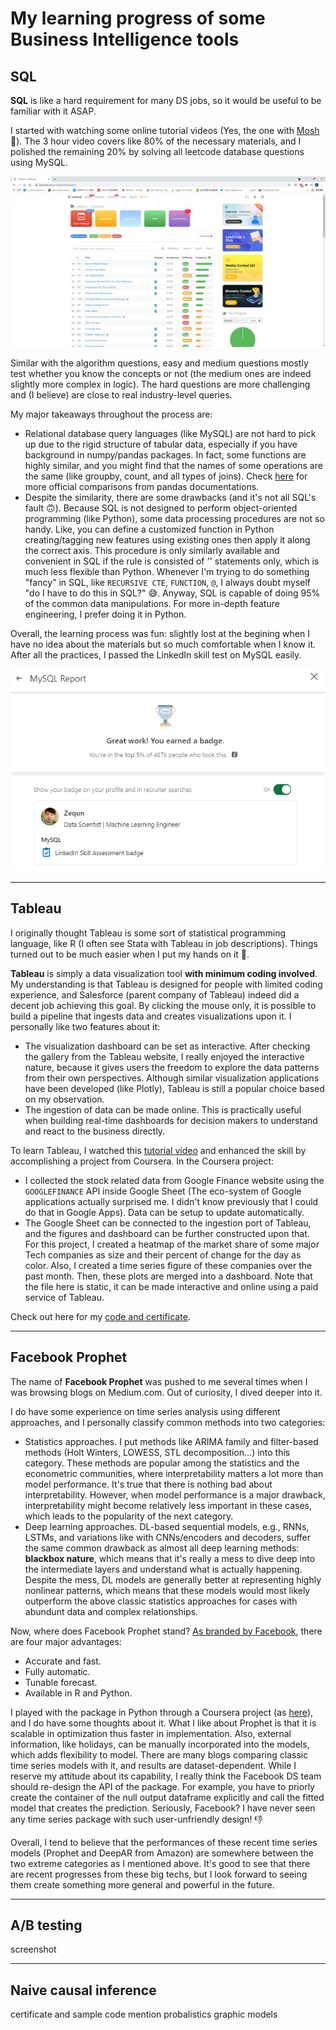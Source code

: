 # My learning progress of some Business Intelligence tools

## SQL

**SQL** is like a hard requirement for many DS jobs, so it would be useful to be familiar with it ASAP.

I started with watching some online tutorial videos (Yes, the one with [Mosh](https://youtu.be/7S_tz1z_5bA) :slightly_smiling_face:). The 3 hour video covers like 80% of the necessary materials, and I polished the remaining 20% by solving all leetcode database questions using MySQL.

![1](/SQL/leetcode-SQL.PNG)

Similar with the algorithm questions, easy and medium questions mostly test whether you know the concepts or not (the medium ones are indeed slightly more complex in logic). The hard questions are more challenging and (I believe) are close to real industry-level queries. 

My major takeaways throughout the process are:
* Relational database query languages (like MySQL) are not hard to pick up due to the rigid structure of tabular data, especially if you have background in numpy/pandas packages. In fact, some functions are highly similar, and you might find that the names of some operations are the same (like groupby, count, and all types of joins). Check [here](https://pandas.pydata.org/pandas-docs/stable/getting_started/comparison/comparison_with_sql.html) for more official comparisons from pandas documentations.
* Despite the similarity, there are some drawbacks (and it's not all SQL's fault :upside_down_face:). Because SQL is not designed to perform object-oriented programming (like Python), some data processing procedures are not so handy. Like, you can define a customized function in Python creating/tagging new features using existing ones then apply it along the correct axis. This procedure is only similarly available and convenient in SQL if the rule is consisted of '<if-else>' statements only, which is much less flexible than Python. Whenever I'm trying to do something "fancy" in SQL, like `RECURSIVE CTE`, `FUNCTION`, `@`, I always doubt myself "do I have to do this in SQL?" :sweat_smile:. Anyway, SQL is capable of doing 95% of the common data manipulations. For more in-depth feature engineering, I prefer doing it in Python.

Overall, the learning process was fun: slightly lost at the begining when I have no idea about the materials but so much comfortable when I know it. After all the practices, I passed the LinkedIn skill test on MySQL easily.

![2](/SQL/Capture.PNG)

---
## Tableau

I originally thought Tableau is some sort of statistical programming language, like R (I often see Stata with Tableau in job descriptions). Things turned out to be much easier when I put my hands on it :muscle:. 

**Tableau** is simply a data visualization tool **with minimum coding involved**. My understanding is that Tableau is designed for people with limited coding experience, and Salesforce (parent company of Tableau) indeed did a decent job achieving this goal. By clicking the mouse only, it is possible to build a pipeline that ingests data and creates visualizations upon it. I personally like two features about it:
* The visualization dashboard can be set as interactive. After checking the gallery from the Tableau website, I really enjoyed the interactive nature, because it gives users the freedom to explore the data patterns from their own perspectives. Although similar visualization applications have been developed (like Plotly), Tableau is still a popular choice based on my observation.
* The ingestion of data can be made online. This is practically useful when building real-time dashboards for decision makers to understand and react to the business directly.

To learn Tableau, I watched this [tutorial video](https://youtu.be/aHaOIvR00So) and enhanced the skill by accomplishing a project from Coursera. In the Coursera project:
* I collected the stock related data from Google Finance website using the `GOOGLEFINANCE` API inside Google Sheet (The eco-system of Google applications actually surprised me. I didn't know previously that I could do that in Google Apps). Data can be setup to update automatically.
* The Google Sheet can be connected to the ingestion port of Tableau, and the figures and dashboard can be further constructed upon that. For this project, I created a heatmap of the market share of some major Tech companies as size and their percent of change for the day as color. Also, I created a time series figure of these companies over the past month. Then, these plots are merged into a dashboard. Note that the file here is static, it can be made interactive and online using a paid service of Tableau. 

Check out here for my [code and certificate](/Tableau/).

---
## Facebook Prophet

The name of **Facebook Prophet** was pushed to me several times when I was browsing blogs on Medium.com. Out of curiosity, I dived deeper into it.

I do have some experience on time series analysis using different approaches, and I personally classify common methods into two categories:
* Statistics approaches. I put methods like ARIMA family and filter-based methods (Holt Winters, LOWESS, STL decomposition...) into this category. These methods are popular among the statistics and the econometric communities, where interpretability matters a lot more than model performance. It's true that there is nothing bad about interpretability. However, when model performance is a major drawback, interpretability might become relatively less important in these cases, which leads to the popularity of the next category.
* Deep learning approaches. DL-based sequential models, e.g., RNNs, LSTMs, and variations like with CNNs/encoders and decoders, suffer the same common drawback as almost all deep learning methods: **blackbox nature**, which means that it's really a mess to dive deep into the intermediate layers and understand what is actually happening. Despite the mess, DL models are generally better at representing highly nonlinear patterns, which means that these models would most likely outperform the above classic statistics approaches for cases with abundunt data and complex relationships. 

Now, where does Facebook Prophet stand? [As branded by Facebook](https://facebook.github.io/prophet/), there are four major advantages:
* Accurate and fast.
* Fully automatic.
* Tunable forecast.
* Available in R and Python.

I played with the package in Python through a Coursera project (as [here](/Prophet/)), and I do have some thoughts about it. What I like about Prophet is that it is scalable in optimization thus faster in implementation. Also, external information, like holidays, can be manually incorporated into the models, which adds flexibility to model. There are many blogs comparing classic time series models with it, and results are dataset-dependent. While I reserve my attitude about its capability, I really think the Facebook DS team should re-design the API of the package. For example, you have to priorly create the container of the null output dataframe explicitly and call the fitted model that creates the prediction. Seriously, Facebook? I have never seen any time series package with such user-unfriendly design! :-1:

Overall, I tend to believe that the performances of these recent time series models (Prophet and DeepAR from Amazon) are somewhere between the two extreme categories as I mentioned above. It's good to see that there are recent progresses from these big techs, but I look forward to seeing them create something more general and powerful in the future.

---

## A/B testing
screenshot

---

## Naive causal inference
certificate and sample code
mention probalistics graphic models
